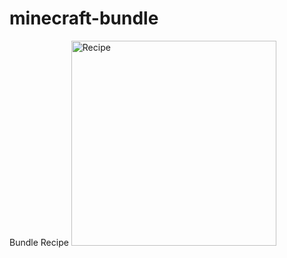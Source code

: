 # minecraft-bundle
Bundle Recipe
<img width="328" alt="Recipe" src="https://user-images.githubusercontent.com/65458792/195996777-223c11db-81f9-44ca-9a32-56bd65fd4d7d.png">
